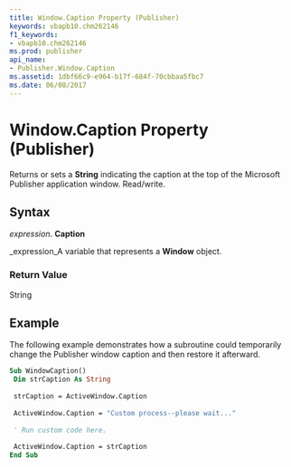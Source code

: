 ```yaml
---
title: Window.Caption Property (Publisher)
keywords: vbapb10.chm262146
f1_keywords:
- vbapb10.chm262146
ms.prod: publisher
api_name:
- Publisher.Window.Caption
ms.assetid: 1dbf66c9-e964-b17f-684f-70cbbaa5fbc7
ms.date: 06/08/2017
---
```



# Window.Caption Property (Publisher)

Returns or sets a  **String** indicating the caption at the top of the Microsoft Publisher application window. Read/write.


## Syntax

 _expression_. **Caption**

 _expression_A variable that represents a  **Window** object.


### Return Value

String


## Example

The following example demonstrates how a subroutine could temporarily change the Publisher window caption and then restore it afterward.


```vb
Sub WindowCaption() 
 Dim strCaption As String 
 
 strCaption = ActiveWindow.Caption 
 
 ActiveWindow.Caption = "Custom process--please wait..." 
 
 ' Run custom code here. 
 
 ActiveWindow.Caption = strCaption 
End Sub
```


